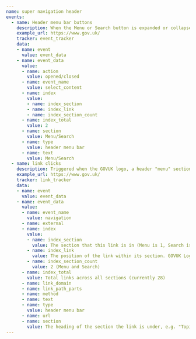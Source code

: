 ```yaml
---
name: super navigation header
events:
  - name: Header menu bar buttons
    description: When the Menu or Search button is expanded or collapsed.
    example_url: https://www.gov.uk/
    tracker: event_tracker
    data:
    - name: event
      value: event_data
    - name: event_data
      value:
      - name: action
        value: opened/closed
      - name: event_name
        value: select_content
      - name: index
        value:
        - name: index_section
        - name: index_link
        - name: index_section_count
      - name: index_total
        value: 2
      - name: section
        value: Menu/Search
      - name: type
        value: header menu bar
      - name: text
        value: Menu/Search
  - name: link clicks
    description: Triggered when the GOVUK logo, a header "menu" section link, or a link under the search component is clicked, right clicked, shift clicked, control clicked, or windows key/command key clicked. Note that this is currently implemented with three index values e.g. "1.1.1". This is noted in our technical debt documentation.
    example_url: https://www.gov.uk/
    tracker: link_tracker
    data:
    - name: event
      value: event_data
    - name: event_data
      value:
      - name: event_name
        value: navigation
      - name: external
      - name: index
        value:
        - name: index_section
          value: The section that this link is in (Menu is 1, Search is 2)
        - name: index_link
          value: The position of the link within its section. GOVUK Logo has an index of 0.
        - name: index_section_count
          value: 2 (Menu and Search)
      - name: index_total
        value: Total links across all sections (currently 28)
      - name: link_domain
      - name: link_path_parts
      - name: method
      - name: text
      - name: type
        value: header menu bar
      - name: url
      - name: section
        value: The heading of the section the link is under, e.g. "Topics", "Government Activity"
---
```

